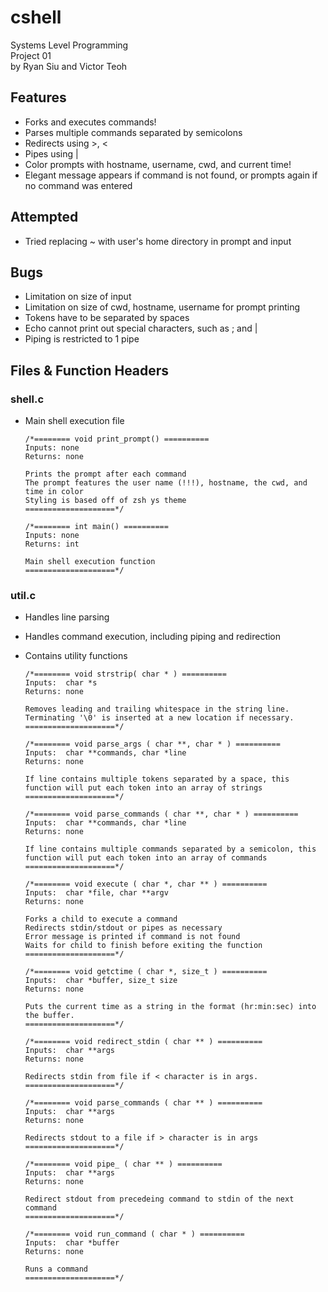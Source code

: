 # cshell
Systems Level Programming<br>
Project 01<br>
by Ryan Siu and Victor Teoh

## Features
- Forks and executes commands!  
- Parses multiple commands separated by semicolons  
- Redirects using >, <
- Pipes using |
- Color prompts with hostname, username, cwd, and current time!
- Elegant message appears if command is not found, or prompts again if no command was entered

## Attempted
- Tried replacing ~ with user's home directory in prompt and input

## Bugs
- Limitation on size of input
- Limitation on size of cwd, hostname, username for prompt printing
- Tokens have to be separated by spaces
- Echo cannot print out special characters, such as ; and |
- Piping is restricted to 1 pipe
	
## Files & Function Headers

### shell.c
- Main shell execution file
	```
	/*======== void print_prompt() ==========
	Inputs: none
	Returns: none

	Prints the prompt after each command
	The prompt features the user name (!!!), hostname, the cwd, and time in color
	Styling is based off of zsh ys theme
	====================*/
	
	/*======== int main() ==========
	Inputs: none
	Returns: int

	Main shell execution function
	====================*/
	```

### util.c
- Handles line parsing
- Handles command execution, including piping and redirection
- Contains utility functions

	```
	/*======== void strstrip( char * ) ==========
	Inputs:  char *s 
	Returns: none

	Removes leading and trailing whitespace in the string line.
	Terminating '\0' is inserted at a new location if necessary.
	====================*/
	
	/*======== void parse_args ( char **, char * ) ==========
	Inputs:  char **commands, char *line
	Returns: none

	If line contains multiple tokens separated by a space, this 
	function will put each token into an array of strings
	====================*/
	
	/*======== void parse_commands ( char **, char * ) ==========
	Inputs:  char **commands, char *line
	Returns: none

	If line contains multiple commands separated by a semicolon, this 
	function will put each token into an array of commands
	====================*/
	
	/*======== void execute ( char *, char ** ) ==========
	Inputs:  char *file, char **argv
	Returns: none

	Forks a child to execute a command
	Redirects stdin/stdout or pipes as necessary
	Error message is printed if command is not found
	Waits for child to finish before exiting the function
	====================*/
	
	/*======== void getctime ( char *, size_t ) ==========
	Inputs:  char *buffer, size_t size
	Returns: none

	Puts the current time as a string in the format (hr:min:sec) into the buffer. 
	====================*/
	
	/*======== void redirect_stdin ( char ** ) ==========
	Inputs:  char **args
	Returns: none

	Redirects stdin from file if < character is in args.
	====================*/
	
	/*======== void parse_commands ( char ** ) ==========
	Inputs:  char **args
	Returns: none

	Redirects stdout to a file if > character is in args
	====================*/
	
	/*======== void pipe_ ( char ** ) ==========
	Inputs:  char **args
	Returns: none

	Redirect stdout from precedeing command to stdin of the next command
	====================*/
	
	/*======== void run_command ( char * ) ==========
	Inputs:  char *buffer
	Returns: none

	Runs a command
	====================*/
	
	```
